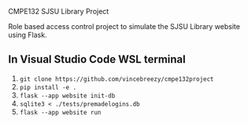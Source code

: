 CMPE132 SJSU Library Project

Role based access control project to simulate the SJSU Library website using Flask. 

## In Visual Studio Code WSL terminal
1. `git clone https://github.com/vincebreezy/cmpe132project`
2. `pip install -e .`
3. `flask --app website init-db`
4. `sqlite3 < ./tests/premadelogins.db`
5. `flask --app website run`

